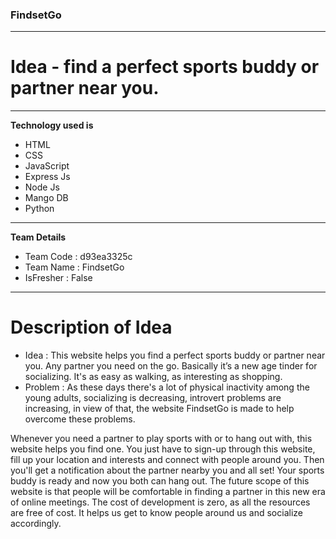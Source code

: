 ### FindsetGo
---
# Idea - find a perfect sports buddy or partner near you. 
---
**Technology used is**
* HTML
* CSS
* JavaScript
* Express Js
* Node Js
* Mango DB
* Python
***
**Team Details**
* Team Code : d93ea3325c
* Team Name : FindsetGo
* IsFresher : False
***
# Description of Idea
* Idea : This website helps you find a perfect sports buddy or partner near you. Any partner you need on the go. Basically it’s a new age tinder for socializing. It's as easy as walking, as interesting as shopping.
* Problem : As these days there's a lot of physical inactivity among the young adults, socializing is decreasing, introvert problems are increasing, in view of that, the website FindsetGo is made to help overcome these problems. 

Whenever you need a partner to play sports with or to hang out with, this website helps you find one. You just have to sign-up through this website, fill up your location and interests and connect with people around you. Then you'll get a notification about the partner nearby you and all set! Your sports buddy is ready and now you both can hang out.
The future scope of this website is that people will be comfortable in finding a partner in this new era of online meetings. The cost of development is zero, as all the resources are free of cost. It helps us get to know people around us and socialize accordingly.

